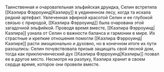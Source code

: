 Таинственная и очаровательная эльфийская друидка, Селин встретила [[Каэлира Фэрроуинд|Каэлиру]] в уединенном лесу, когда та искала редкий артефакт. Увлеченная эфирной красотой Селин и ее глубокой связью с природой, [[Каэлира Фэрроуинд]] была очарована этой загадочной эльфийкой. Проводя время вместе, [[Каэлира Фэрроуинд|Каэлира]] узнала от Селин о важности баланса и гармонии в мире. Их страстные и крепкие отношения помогли [[Каэлира Фэрроуинд|Каэлире]] расти эмоционально и духовно, но в конечном итоге их пути разошлись: Селин почувствовала призыв защищать свой лесной дом, тогда как приключенческий дух [[Каэлира Фэрроуинд|Каэлиры]] позвал ее в другое место. Несмотря на разлуку, Каэлира хранит в своем сердце время, которое они провели вместе.